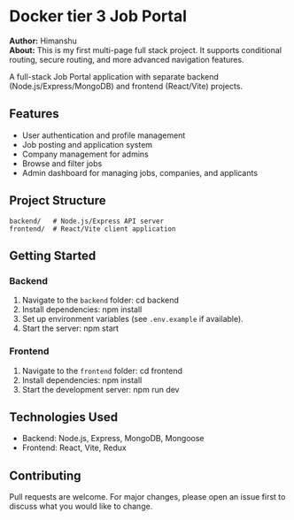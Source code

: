 # Docker tier 3 Job Portal

**Author:** Himanshu  
**About:** This is my first multi-page full stack project. It supports conditional routing, secure routing, and more advanced navigation features.

A full-stack Job Portal application with separate backend (Node.js/Express/MongoDB) and frontend (React/Vite) projects.

## Features
- User authentication and profile management
- Job posting and application system
- Company management for admins
- Browse and filter jobs
- Admin dashboard for managing jobs, companies, and applicants

## Project Structure

```
backend/   # Node.js/Express API server
frontend/  # React/Vite client application
```

## Getting Started

### Backend
1. Navigate to the `backend` folder:
   cd backend
2. Install dependencies:
   npm install
3. Set up environment variables (see `.env.example` if available).
4. Start the server:
   npm start

### Frontend
1. Navigate to the `frontend` folder:
   cd frontend
2. Install dependencies:
   npm install
3. Start the development server:
   npm run dev

## Technologies Used
- Backend: Node.js, Express, MongoDB, Mongoose
- Frontend: React, Vite, Redux

## Contributing
Pull requests are welcome. For major changes, please open an issue first to discuss what you would like to change.



